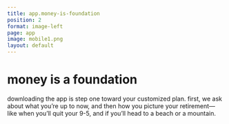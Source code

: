 ```yaml
---
title: app.money-is-foundation
position: 2
format: image-left
page: app
image: mobile1.png
layout: default
---
```


# money is a foundation
downloading the app is step one toward your customized plan. first, we ask about what you’re up to now, and 
then how you picture your retirement—like when you’ll quit your 9-5, and if you’ll head to a beach or a mountain.

